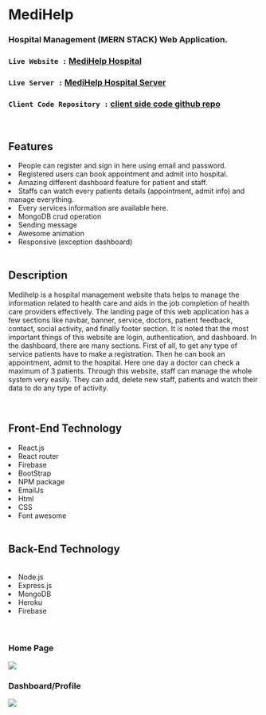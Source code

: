 <h1><b>MediHelp</b></h1>

### Hospital Management (MERN STACK) Web Application.
### `Live Website :` [MediHelp Hospital](https://medihelp-5c899.web.app/)
### `Live Server :` [MediHelp Hospital Server](https://secure-scrubland-67511.herokuapp.com/)
### `Client Code Repository :` [client side code github repo](https://github.com/pro77dev/client-medihelp)<br>


<br>
<h2>Features</h2>
<li>People can register and sign in here using email and password.</li>
<li>Registered users can book appointment and admit into hospital.</li>
<li>Amazing different dashboard feature for patient and  staff.</li>
<li>Staffs can watch every patients details (appointment, admit info) and manage everything.</li>
<li>Every services information are available here.</li>
<li>MongoDB crud operation</li>
<li>Sending message</li>
<li>Awesome animation</li>
<li>Responsive (exception dashboard)</li>
<br>
<h2>Description</h2>
<p>Medihelp is a hospital management website thats helps to manage the information related to health care and aids in the job completion of health care providers effectively. The landing page of this web application has a few sections like navbar, banner, service, doctors, patient feedback, contact, social activity, and finally footer section. It is noted that the most important things of this website are login, authentication, and dashboard. In the dashboard, there are many sections. First of all, to get any type of service patients have to make a registration. Then he can book an appointment, admit to the hospital. Here one day a doctor can check a maximum of 3 patients. Through this website, staff can manage the whole system very easily. They can add, delete new staff, patients and watch their data to do any type of activity.</p>
<br>
<h2>Front-End Technology</h2>
<li>React.js</li>
<li>React router</li>
<li>Firebase</li>
<li>BootStrap</li>
<li>NPM package</li>
<li>EmailJs</li>
<li>Html</li>
<li>CSS</li>
<li>Font awesome</li>
<br>

<h2>Back-End Technology</h2><br>
<li>Node.js</li>
<li>Express.js</li>
<li>MongoDB</li>
<li>Heroku</li>
<li>Firebase</li>
<br><br>
<h3>Home Page</h3>
<a href="https://medihelp-5c899.web.app"><img  src="https://i.ibb.co/tpt24zf/ss.png"/></a> <br>
<h3>Dashboard/Profile</h3>
<img src="https://i.ibb.co/BjgdgSs/screencapture-localhost-3000-profile-2022-01-22-17-08-28.png"/>

